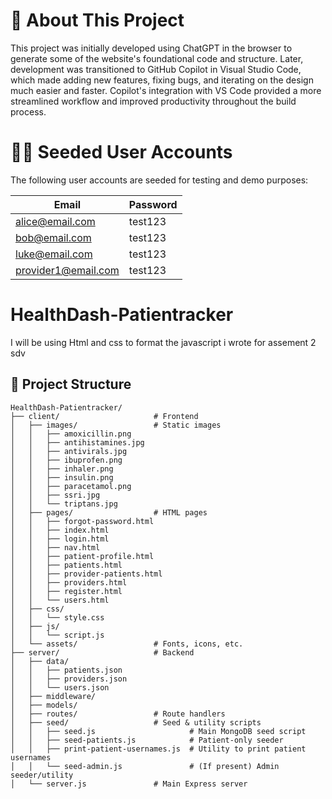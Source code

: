 #
# 📝 About This Project

This project was initially developed using ChatGPT in the browser to generate some of the website's foundational code and structure. Later, development was transitioned to GitHub Copilot in Visual Studio Code, which made adding new features, fixing bugs, and iterating on the design much easier and faster. Copilot's integration with VS Code provided a more streamlined workflow and improved productivity throughout the build process.
#
# 🧑‍💻 Seeded User Accounts

The following user accounts are seeded for testing and demo purposes:

| Email               | Password |
|---------------------|----------|
| alice@email.com     | test123  |
| bob@email.com       | test123  |
| luke@email.com      | test123  |
| provider1@email.com | test123  |

# HealthDash-Patientracker
I will be using Html and css to format the javascript i wrote for assement 2 sdv

## 🚀 Project Structure
```text
HealthDash-Patientracker/
├── client/                     # Frontend
│   ├── images/                 # Static images
│   │   ├── amoxicillin.png
│   │   ├── antihistamines.jpg
│   │   ├── antivirals.jpg
│   │   ├── ibuprofen.png
│   │   ├── inhaler.png
│   │   ├── insulin.png
│   │   ├── paracetamol.png
│   │   ├── ssri.jpg
│   │   └── triptans.jpg
│   ├── pages/                  # HTML pages
│   │   ├── forgot-password.html
│   │   ├── index.html
│   │   ├── login.html
│   │   ├── nav.html
│   │   ├── patient-profile.html
│   │   ├── patients.html
│   │   ├── provider-patients.html
│   │   ├── providers.html
│   │   ├── register.html
│   │   └── users.html
│   ├── css/
│   │   └── style.css
│   ├── js/
│   │   └── script.js
│   └── assets/                 # Fonts, icons, etc.
├── server/                     # Backend
│   ├── data/
│   │   ├── patients.json
│   │   ├── providers.json
│   │   └── users.json
│   ├── middleware/
│   ├── models/
│   ├── routes/                 # Route handlers
│   ├── seed/                   # Seed & utility scripts
│   │   ├── seed.js                     # Main MongoDB seed script
│   │   ├── seed-patients.js            # Patient-only seeder
│   │   ├── print-patient-usernames.js  # Utility to print patient usernames
│   │   └── seed-admin.js               # (If present) Admin seeder/utility
│   └── server.js               # Main Express server
```
```text
